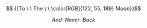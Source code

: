 ​​​

​

​
​​
​​

​


​
​
​
$$ {{To \ \ The \ \ \color[RGB]{122, 55, 189} Moon}}$$


$$ {And \ \ Never \ \ Back}$$

​
 

 
 ​
 
​

 
  
 ​
 
​
​

<!---
persamplex/persamplex is a ✨ special ✨ repository because its `README.md` (this file) appears on your GitHub profile.
You can click the Preview link to take a look at your changes.
--->
